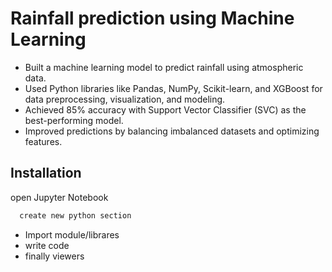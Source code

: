 
# Rainfall prediction using Machine Learning

- Built a machine learning model to predict rainfall using atmospheric data.
- Used Python libraries like Pandas, NumPy, Scikit-learn, and XGBoost for data preprocessing, visualization, and modeling.
- Achieved 85% accuracy with Support Vector Classifier (SVC) as the best-performing model.
- Improved predictions by balancing imbalanced datasets and optimizing features.

## Installation

open Jupyter Notebook

```bash
  create new python section
```
- Import module/librares
- write code
- finally viewers
    